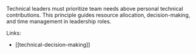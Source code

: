 Technical leaders must prioritize team needs above personal technical contributions. This principle guides resource allocation, decision-making, and time management in leadership roles.

Links: 

- [[technical-decision-making]]